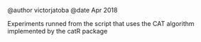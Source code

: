 @author victorjatoba
@date Apr 2018

Experiments runned from the script that uses the CAT algorithm implemented by the catR package
